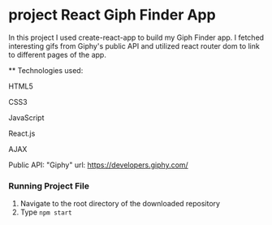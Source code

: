 # project React Giph Finder App

In this project I used create-react-app to build my Giph Finder app. I fetched interesting gifs from Giphy's public API and utilized react router dom to link to different pages of the app.

** Technologies used:

HTML5

CSS3

JavaScript

React.js

AJAX

Public API: "Giphy" url: https://developers.giphy.com/







### Running Project File
1. Navigate to the root directory of the downloaded repository
2. Type `npm start`

